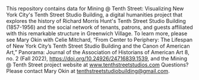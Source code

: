 This repository contains data for Mining @ Tenth Street: Visualizing New York City's Tenth Street Studio Building, a digital humanities project that explores the history of Richard Morris Hunt's Tenth Street Studio Building (1857-1956) and the social network of tenants, patrons, and guests affiliated with this remarkable structure in Greenwich Village. To learn more, please see Mary Okin with Celie Mitchard, “From Center to Periphery: The Lifespan of New York City’s Tenth Street Studio Building and the Canon of American Art,” Panorama: Journal of the Association of Historians of American Art 8, no. 2 (Fall 2022), https://doi.org/10.24926/24716839.1539, and the Mining @ Tenth Street project website at www.tenthstreetstudios.com Questions? Please contact Mary Okin at tenthstreetstudiobuilding@gmail.com.
